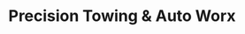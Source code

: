 ---
title: "Precision Towing & Auto Worx"
url: /watertown/precision-towing-and-auto-worx/
shop: car repair
---